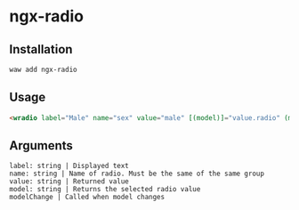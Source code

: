 # ngx-radio

## Installation

```sh
waw add ngx-radio
```

## Usage
```html
<wradio label="Male" name="sex" value="male" [(model)]="value.radio" (modelChange)="test()"></wradio>
```

## Arguments
```
label: string | Displayed text
name: string | Name of radio. Must be the same of the same group
value: string | Returned value
model: string | Returns the selected radio value
modelChange | Called when model changes
```
